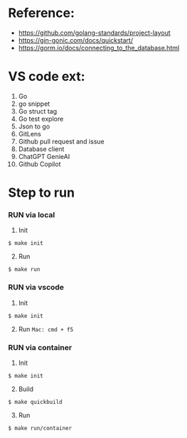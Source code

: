 # Reference:
- https://github.com/golang-standards/project-layout
- https://gin-gonic.com/docs/quickstart/
- https://gorm.io/docs/connecting_to_the_database.html

# VS code ext:
1. Go
2. go snippet
3. Go struct tag
4. Go test explore
5. Json to go
6. GitLens
7. Github pull request and issue
8. Database client
9. ChatGPT GenieAI
10. Github Copilot

# Step to run
### RUN via local
1. Init
```
$ make init
```

2. Run
```
$ make run
```

### RUN via vscode
1. Init
```
$ make init
```
2. Run
`Mac: cmd + f5`

### RUN via container
1. Init
```
$ make init
```

2. Build
```
$ make quickbuild
```

3. Run
```
$ make run/container
```